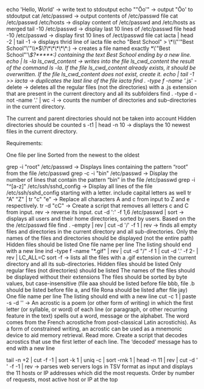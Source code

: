 echo 'Hello, World' -> write text to stdoutput
echo "\"Ôo'" -> output "Ôo' to stdoutput
cat /etc/passwd -> output contents of /etc/passwd file
cat /etc/passwd /etc/hosts -> display content of /etc/passwd and /etc/hosts as merged
tail -10 /etc/passwd -> display last 10 lines of /etc/passwd file
head -10 /etc/passwd -> display first 10 lines of /ect/passwd file
cat iacta | head -2 | tail -1 -> displays thrid line of iacta file
echo "Best School" > \\\*\\\\"'\"Best School\"\\'"\\\\\*\$\\\?\\\*\\\*\\\*\\\*\\\*\:\) -> creates a file named exactly \*\\'"Best School"\'\\*$\?\*\*\*\*\*:) containing the text Best School ending by a new line.
echo | ls -la ls_cwd_content -> writes into the file ls_cwd_content the result of the command ls -la. If the file ls_cwd_content already exists, it should be overwritten. If the file ls_cwd_content does not exist, create it.
echo | tail -1 >> iacta -> duplicates the last line of the file iacta
find . -type f -name '*.js' -delete -> deletes all the regular files (not the directories) with a .js extension that are present in the current directory and all its subfolders
find . -type d -not -name '.' | wc -l -> counts the number of directories and sub-directories in the current directory.

The current and parent directories should not be taken into account
Hidden directories should be counted
s -t1 | head -n 10 -> displays the 10 newest files in the current directory.

Requirements:

One file per line
Sorted from the newest to the oldest

grep -i "root" /etc/passwd -> Displays lines containing the pattern “root” from the file /etc/passwd
grep -c -i "bin" /etc/passwd -> Display the number of lines that contain the pattern “bin” in the file /etc/passwd
grep -i "^[a-z]" /etc/ssh/sshd_config -> Display all lines of the file /etc/ssh/sshd_config starting with a letter.
include capital letters as well
tr "A" "Z" | tr "c" "e" -> Replace all characters A and c from input to Z and e respectively.
tr -d "cC" -> Create a script that removes all letters c and C from input.
rev -> reverse its input.
cut -d ':' -f 1,6 /etc/passwd | sort -> displays all users and their home directories, sorted by users.
Based on the the /etc/passwd file
find . -empty | rev | cut -d '/' -f 1 | rev -> finds all empty files and directories in the current directory and all sub-directories.
Only the names of the files and directories should be displayed (not the entire path)
Hidden files should be listed
One file name per line
The listing should end with a new line
ind -type f -name "*.gif" | rev | cut -d "/" -f 1 | cut -d '.' -f 2- | rev | LC_ALL=C sort -f
 -> lists all the files with a .gif extension in the current directory and all its sub-directories.
Hidden files should be listed
Only regular files (not directories) should be listed
The names of the files should be displayed without their extensions
The files should be sorted by byte values, but case-insensitive (file aaa should be listed before file bbb, file .b should be listed before file a, and file Rona should be listed after file jay)
One file name per line
The listing should end with a new line
cut -c 1 | paste -s -d '' -> An acrostic is a poem (or other form of writing) in which the first letter (or syllable, or word) of each line (or paragraph, or other recurring feature in the text) spells out a word, message or the alphabet. The word comes from the French acrostiche from post-classical Latin acrostichis). As a form of constrained writing, an acrostic can be used as a mnemonic device to aid memory retrieval. Read more.
Create a script that decodes acrostics that use the first letter of each line.
The ‘decoded’ message has to end with a new line

tail -n +2 | cut -f -1 | sort -k 1 | uniq -c | sort -rnk 1 | head -n 11 | rev | cut -d ' ' -f -1 |
rev -> parses web servers logs in TSV format as input and displays the 11 hosts or IP addresses which did the most requests.
Order by number of requests, most active host or IP at the top

